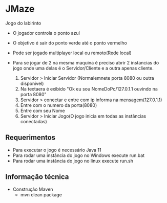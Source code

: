 # JMaze

Jogo do labirinto

- O jogador controla o ponto azul
- O objetivo é sair do ponto verde até o ponto vermelho 
- Pode ser jogado multiplayer local ou remoto(Rede local)
- Para se jogar de 2 na mesma maquina é preciso abrir 2 instancias do jogo onde uma delas é o Servidor/Cliente e a outra apenas cliente.

  1. Servidor > Iniciar Servidor (Normalemnete porta 8080 ou outra disponivel)
  2. Na textaera é exibido "Ok eu sou NomeDoPc/127.0.1.1 ouvindo na porta 8080"
  3. Servidor > conectar e entre com ip informa na mensagem(127.0.1.1)
  4. Entre com o numero da porta(8080)
  5. Entre com seu Nome
  6. Servidor > Iniciar Jogo(O jogo inicia em todas as instâncias conectadas)

## Requerimentos

- Para executar o jogo é necessário Java 11
- Para rodar uma instância do jogo no Windows execute run.bat
- Para rodar uma instância do jogo no linux execute run.sh

## Informação técnica

- Construção Maven
  - mvn clean package
